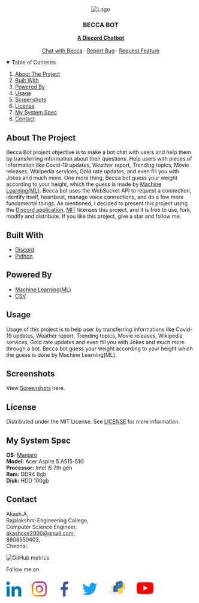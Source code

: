 <!-- PROJECT LOGO -->
<p align="center">
  <img src="https://github.com/Akash-Peace/ML-CHATBOT/blob/master/beccaboticon.png" alt="Logo" width="150" height="150">
  <h3 align="center">BECCA BOT</h3>
  <p align="center">
    <a href="https://discord.com/"><strong>A Discord Chatbot</strong></a>
    <br />
    <br />
    <a href="https://discord.gg/aWwZDR8MVm">Chat with Becca</a>
    ·
    <a href="https://github.com/Akash-Peace/ML-CHATBOT/issues">Report Bug</a>
    ·
    <a href="https://github.com/Akash-Peace/ML-CHATBOT/issues">Request Feature</a>
  </p>
</p>



<!-- TABLE OF CONTENTS -->
<details open="open">
  <summary>Table of Contents</summary>
  <ol>
    <li><a href="#about-the-project">About The Project</a></li>
    <li><a href="#built-with">Built With</a></li>
    <li><a href="#powered-by">Powered By</a></li>
    <li><a href="#usage">Usage</a></li>
    <li><a href="#screenshots">Screenshots</a></li>
    <li><a href="#license">License</a></li>
    <li><a href="#my-system-spec">My System Spec</a></li>
    <li><a href="#contact">Contact</a></li>
  </ol>
</details>



<!-- ABOUT THE PROJECT -->
## About The Project

Becca Bot project objective is to make a bot chat with users and help them by transferring information about their questions. Help users with pieces of information like Covid-19 updates, Weather report, Trending topics, Movie releases, Wikipedia services, Gold rate updates, and even fill you with Jokes and much more. One more thing, Becca bot guess your weight according to your height, which the guess is made by [Machine Learning(ML)](https://en.wikipedia.org/wiki/Machine_learning). Becca bot uses the WebSocket API to request a connection, identify itself, heartbeat, manage voice connections, and do a few more fundamental things. As mentioned, I decided to present this project using the [Discord application](https://discord.com/). [MIT](https://github.com/Akash-Peace/ML-CHATBOT/blob/master/LICENSE) licenses this project, and it is free to use, fork, modify and distribute. If you like this project, give a star and follow me.


## Built With

* [Discord](https://discord.com/)
* [Python](https://www.python.org/)


## Powered By

* [Machine Learning(ML)](https://en.wikipedia.org/wiki/Machine_learning)
* [CSV](https://www.kaggle.com/mustafaali96/weight-height)



<!-- USAGE EXAMPLES -->
## Usage

Usage of this project is to help user by transferring informations like Covid-19 updates, Weather report, Trending topics, Movie releases, Wikipedia services, Gold rate updates and even fill you with Jokes and much more through a bot. Becca bot guess your weight according to your height which the guess is done by Machine Learning(ML).


## Screenshots

View [Screenshots](https://github.com/Akash-Peace/ML-CHATBOT/tree/master/Screenshots) here.


<!-- LICENSE -->
## License

Distributed under the MIT License. See [LICENSE](https://github.com/Akash-Peace/ML-CHATBOT/blob/master/LICENSE) for more information.


## My System Spec

**OS:** [Manjaro](https://manjaro.org/)\
**Model:** Acer Aspire 5 A515-51G\
**Processor:** Intel i5 7th gen\
**Ram:** DDR4 8gb\
**Disk:** HDD 100gb


<!-- CONTACT -->
## Contact

Akash.A,\
Rajalakshmi Engineering College,\
Computer Science Engineer,\
akashcse2000@gmail.com,\
8608550403,\
Chennai.


![GitHub metrics](https://metrics.lecoq.io/Akash-Peace)  

Follow me on

[<img src='https://github.com/Akash-Peace/INDUSTRIAL-WEBSITE/blob/main/images/linkedin.png' alt='linkedin' height='40'>](https://www.linkedin.com/in/akash-2000-cse) &nbsp; &nbsp; &nbsp; [<img src='https://github.com/Akash-Peace/INDUSTRIAL-WEBSITE/blob/main/images/instagram.png' alt='instagram' height='40'>](https://www.instagram.com/nocturnal_lad) &nbsp; &nbsp; &nbsp; [<img src='https://github.com/Akash-Peace/INDUSTRIAL-WEBSITE/blob/main/images/facebook.png' alt='facebook' height='40'>](https://www.facebook.com/profile.php?id=100061841000593) &nbsp; &nbsp; &nbsp; [<img src='https://github.com/Akash-Peace/INDUSTRIAL-WEBSITE/blob/main/images/twitter.png' alt='twitter' height='40'>](https://twitter.com/AkashA53184506)  &nbsp; &nbsp; &nbsp; [<img src='https://github.com/Akash-Peace/INDUSTRIAL-WEBSITE/blob/main/images/pypi.png' alt='pypi' height='50'>](https://pypi.org/user/Akash-Peace/) &nbsp; &nbsp; &nbsp; [<img src='https://github.com/Akash-Peace/INDUSTRIAL-WEBSITE/blob/main/images/youtube.png' alt='youtube' height='45'>](https://www.youtube.com/channel/UCmugCO6k7hgSZqaI1jzbelw/featured) 

